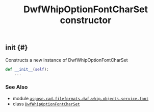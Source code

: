 ﻿---
title: DwfWhipOptionFontCharSet constructor
second_title: Aspose.CAD for Python via .NET API References
description: 
type: docs
weight: 10
url: /python-net/aspose.cad.fileformats.dwf.whip.objects.service.font/dwfwhipoptionfontcharset/__init__/
is_root: false
---

## __init__ {#}

Constructs a new instance of DwfWhipOptionFontCharSet



```python
def __init__(self):
    ...
```





### See Also
* module [`aspose.cad.fileformats.dwf.whip.objects.service.font`](../../)
* class [`DwfWhipOptionFontCharSet`](/cad/python-net/aspose.cad.fileformats.dwf.whip.objects.service.font/dwfwhipoptionfontcharset)
